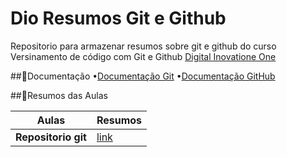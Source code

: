 # Dio Resumos Git e Github

Repositorio para armazenar resumos sobre git e github do curso Versinamento de código com Git e Github [Digital Inovatione One](https://web.dio.me/home)

##📃Documentação 
•[Documentação Git](https://git-scm.com/doc)
•[Documentação GitHub](https://docs.github.com/pt)

##💾Resumos das Aulas

| Aulas | Resumos |
|-------|---------|
| **Repositorio git**| [link](https://github.com/elidianaandrade/dio-curso-git-github) |
  
